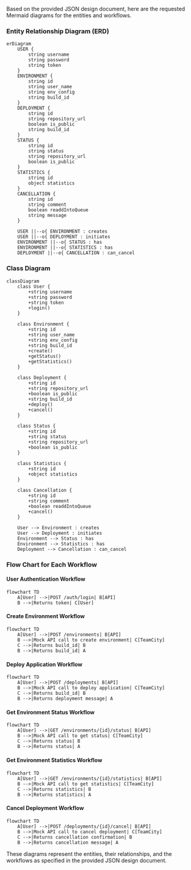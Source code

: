 Based on the provided JSON design document, here are the requested Mermaid diagrams for the entities and workflows.

### Entity Relationship Diagram (ERD)

```mermaid
erDiagram
    USER {
        string username
        string password
        string token
    }
    ENVIRONMENT {
        string id
        string user_name
        string env_config
        string build_id
    }
    DEPLOYMENT {
        string id
        string repository_url
        boolean is_public
        string build_id
    }
    STATUS {
        string id
        string status
        string repository_url
        boolean is_public
    }
    STATISTICS {
        string id
        object statistics
    }
    CANCELLATION {
        string id
        string comment
        boolean readdIntoQueue
        string message
    }

    USER ||--o{ ENVIRONMENT : creates
    USER ||--o{ DEPLOYMENT : initiates
    ENVIRONMENT ||--o{ STATUS : has
    ENVIRONMENT ||--o{ STATISTICS : has
    DEPLOYMENT ||--o{ CANCELLATION : can_cancel
```

### Class Diagram

```mermaid
classDiagram
    class User {
        +string username
        +string password
        +string token
        +login()
    }

    class Environment {
        +string id
        +string user_name
        +string env_config
        +string build_id
        +create()
        +getStatus()
        +getStatistics()
    }

    class Deployment {
        +string id
        +string repository_url
        +boolean is_public
        +string build_id
        +deploy()
        +cancel()
    }

    class Status {
        +string id
        +string status
        +string repository_url
        +boolean is_public
    }

    class Statistics {
        +string id
        +object statistics
    }

    class Cancellation {
        +string id
        +string comment
        +boolean readdIntoQueue
        +cancel()
    }

    User --> Environment : creates
    User --> Deployment : initiates
    Environment --> Status : has
    Environment --> Statistics : has
    Deployment --> Cancellation : can_cancel
```

### Flow Chart for Each Workflow

#### User Authentication Workflow

```mermaid
flowchart TD
    A[User] -->|POST /auth/login| B[API]
    B -->|Returns token| C[User]
```

#### Create Environment Workflow

```mermaid
flowchart TD
    A[User] -->|POST /environments| B[API]
    B -->|Mock API call to create environment| C[TeamCity]
    C -->|Returns build_id| B
    B -->|Returns build_id| A
```

#### Deploy Application Workflow

```mermaid
flowchart TD
    A[User] -->|POST /deployments| B[API]
    B -->|Mock API call to deploy application| C[TeamCity]
    C -->|Returns build_id| B
    B -->|Returns deployment message| A
```

#### Get Environment Status Workflow

```mermaid
flowchart TD
    A[User] -->|GET /environments/{id}/status| B[API]
    B -->|Mock API call to get status| C[TeamCity]
    C -->|Returns status| B
    B -->|Returns status| A
```

#### Get Environment Statistics Workflow

```mermaid
flowchart TD
    A[User] -->|GET /environments/{id}/statistics| B[API]
    B -->|Mock API call to get statistics| C[TeamCity]
    C -->|Returns statistics| B
    B -->|Returns statistics| A
```

#### Cancel Deployment Workflow

```mermaid
flowchart TD
    A[User] -->|POST /deployments/{id}/cancel| B[API]
    B -->|Mock API call to cancel deployment| C[TeamCity]
    C -->|Returns cancellation confirmation| B
    B -->|Returns cancellation message| A
```

These diagrams represent the entities, their relationships, and the workflows as specified in the provided JSON design document.